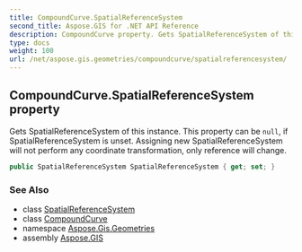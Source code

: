 ```yaml
---
title: CompoundCurve.SpatialReferenceSystem
second_title: Aspose.GIS for .NET API Reference
description: CompoundCurve property. Gets SpatialReferenceSystem of this instance. This property can be null if SpatialReferenceSystem is unset. Assigning new SpatialReferenceSystem will not perform any coordinate transformation only reference will change
type: docs
weight: 100
url: /net/aspose.gis.geometries/compoundcurve/spatialreferencesystem/
---
```

## CompoundCurve.SpatialReferenceSystem property

Gets SpatialReferenceSystem of this instance. This property can be `null`, if SpatialReferenceSystem is unset. Assigning new SpatialReferenceSystem will not perform any coordinate transformation, only reference will change.

```csharp
public SpatialReferenceSystem SpatialReferenceSystem { get; set; }
```

### See Also

* class [SpatialReferenceSystem](../../../aspose.gis.spatialreferencing/spatialreferencesystem/)
* class [CompoundCurve](../)
* namespace [Aspose.Gis.Geometries](../../compoundcurve/)
* assembly [Aspose.GIS](../../../)


